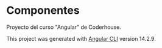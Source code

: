 # Componentes

Proyecto del curso "Angular" de Coderhouse.



This project was generated with [Angular CLI](https://github.com/angular/angular-cli) version 14.2.9.
